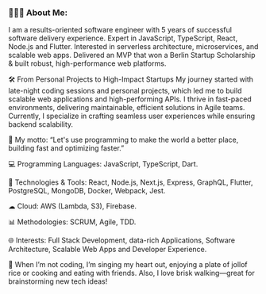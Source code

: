 ### 👩🏾‍💻 About Me: 
I am a results-oriented software engineer with 5 years of successful software delivery experience. Expert in JavaScript, TypeScript, React, Node.js and Flutter. Interested in serverless architecture, microservices, and scalable web apps. Delivered an MVP that won a Berlin Startup Scholarship & built robust, high-performance web platforms.

🛠 From Personal Projects to High-Impact Startups My journey started with late-night coding sessions and personal projects, which led me to build scalable web applications and high-performing APIs. I thrive in fast-paced environments, delivering maintainable, efficient solutions in Agile teams. Currently, I specialize in crafting seamless user experiences while ensuring backend scalability.

🚀 My motto: “Let's use programming to make the world a better place, building fast and optimizing faster.”

💻 Programming Languages: JavaScript, TypeScript, Dart. 

🔧 Technologies & Tools: React, Node.js, Next.js, Express, GraphQL, Flutter, PostgreSQL, MongoDB, Docker, Webpack, Jest. 

☁ Cloud: AWS (Lambda, S3), Firebase.

📊 Methodologies: SCRUM, Agile, TDD. 

🌐 Interests: Full Stack Development, data-rich Applications, Software Architecture, Scalable Web Apps and Developer Experience.

🎤 When I’m not coding, I’m singing my heart out, enjoying a plate of jollof rice or cooking and eating with friends. Also, I love brisk walking—great for brainstorming new tech ideas!


